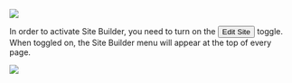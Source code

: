 
![](sitebuilder_off.png)

In order to activate Site Builder, you need to turn on the <button>Edit Site</button> toggle. When toggled on, the Site Builder menu will appear at the top of every page. 

![](sitebuilder_on.png)

